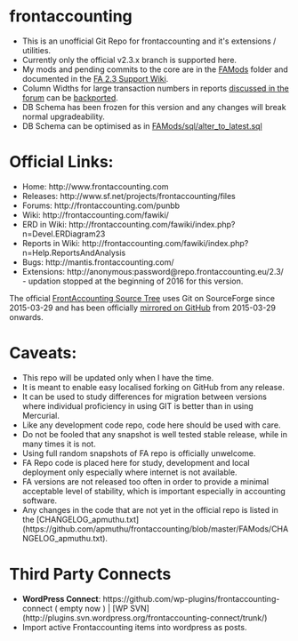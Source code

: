 frontaccounting
===============

* This is an unofficial Git Repo for frontaccounting and it's extensions / utilities.
* Currently only the official v2.3.x branch is supported here.
* My mods and pending commits to the core are in the [FAMods](https://github.com/apmuthu/frontaccounting/blob/master/FAMods) folder and documented in the [FA 2.3 Support Wiki](https://github.com/apmuthu/frontaccounting/wiki).
* Column Widths for large transaction numbers in reports [discussed in the forum](http://frontaccounting.com/punbb/viewtopic.php?id=6456) can be [backported](https://github.com/apmuthu/frontac24/commit/08b81e2fe2536c7c9f7146184dfe4fc37b57c32d).
* DB Schema has been frozen for this version and any changes will break normal upgradeability.
* DB Schema can be optimised as in [FAMods/sql/alter_to_latest.sql](https://github.com/apmuthu/frontaccounting/blob/master/FAMods/sql/alter_to_latest2.3.sql)

Official Links:
===============
<ul>
<li>Home: http://www.frontaccounting.com</li>
<li>Releases: http://www.sf.net/projects/frontaccounting/files</li>
<li>Forums: http://frontaccounting.com/punbb</li>
<li>Wiki: http://frontaccounting.com/fawiki/</li>
<li>ERD in Wiki: http://frontaccounting.com/fawiki/index.php?n=Devel.ERDiagram23</li>
<li>Reports in Wiki: http://frontaccounting.com/fawiki/index.php?n=Help.ReportsAndAnalysis</li>
<li>Bugs: http://mantis.frontaccounting.com/</li>
<li>Extensions: http://anonymous:password@repo.frontaccounting.eu/2.3/</li> - updation stopped at the beginning of 2016 for this version.
</ul>

The official [FrontAccounting Source Tree](http://sourceforge.net/p/frontaccounting/git/ci/master/tree/) uses Git on SourceForge since 2015-03-29
and has been officially [mirrored on GitHub](https://github.com/FrontAccountingERP/FA) from 2015-03-29 onwards.

Caveats:
========
<ul>
<li>This repo will be updated only when I have the time.</li>
<li>It is meant to enable easy localised forking on GitHub from any release.</li>
<li>It can be used to study differences for migration between versions where individual proficiency in using GIT is better than in using Mercurial.</li>
<li>Like any development code repo, code here should be used with care.</li>
<li>Do not be fooled that any snapshot is well tested stable release, while in many times it is not.</li>
<li>Using full random snapshots of FA repo is officially unwelcome.</li>
<li>FA Repo code is placed here for study, development and local deployment only especially where internet is not available.</li>
<li>FA versions are not released too often in order to provide a minimal acceptable level of stability, which is important especially in accounting software.</li>
<li>Any changes in the code that are not yet in the official repo is listed in the [CHANGELOG_apmuthu.txt](https://github.com/apmuthu/frontaccounting/blob/master/FAMods/CHANGELOG_apmuthu.txt).</li>
</ul>

Third Party Connects
====================
<ul>
<li><b>WordPress Connect</b>: https://github.com/wp-plugins/frontaccounting-connect ( empty now ) | [WP SVN](http://plugins.svn.wordpress.org/frontaccounting-connect/trunk/)</li>
<li>Import active Frontaccounting items into wordpress as posts.</li>
</ul>
